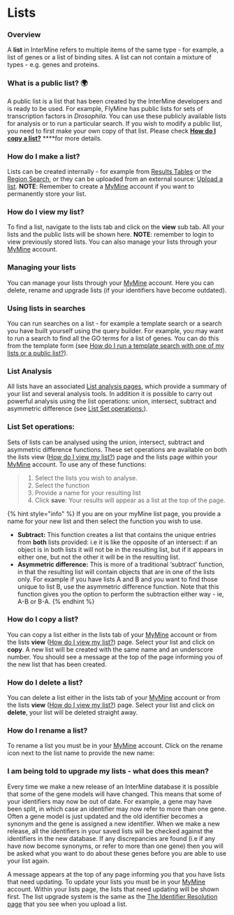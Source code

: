 # Lists

### Overview

A **list** in InterMine refers to multiple items of the same type - for example, a list of genes or a list of binding sites. A list can not contain a mixture of types - e.g. genes and proteins.

### What is a public list? 🌍  

A public list is a list that has been created by the InterMine developers and is ready to be used. For example, FlyMine has public lists for sets of transcription factors in _Drosophila_. You can use these publicly available lists for analysis or to run a particular search. If you wish to modify a public list, you need to first make your own copy of that list. Please check [**How do I copy a list?**](https://user-documentation-intermine.gitbook.io/user-documentation/content/user-documentation/lists/lists#how-do-i-copy-a-list) ****for more details.

### How do I make a list?

Lists can be created internally - for example from [Results Tables](https://flymine.readthedocs.io/en/latest/results-tables/Documentationresultstables.html#resultstables) or the [Region Search](https://flymine.readthedocs.io/en/latest/region-search/Documentationregionsearch.html#regionsearch), or they can be uploaded from an external source: [Upload a list](upload-a-list.md). **NOTE**: Remember to create a [MyMine](https://flymine.readthedocs.io/en/latest/mymine/DocumentationMyMine.html#mymine) account if you want to permanently store your list.

### How do I view my list?

To find a list, navigate to the lists tab and click on the **view** sub tab. All your lists and the public lists will be shown here. **NOTE**: remember to login to view previously stored lists. You can also manage your lists through your [MyMine](https://flymine.readthedocs.io/en/latest/mymine/DocumentationMyMine.html#mymine) account.

### Managing your lists

You can manage your lists through your [MyMine](https://flymine.readthedocs.io/en/latest/mymine/DocumentationMyMine.html#mymine) account. Here you can delete, rename and upgrade lists \(if your identifiers have become outdated\).

### Using lists in searches

You can run searches on a list - for example a template search or a search you have built yourself using the query builder. For example, you may want to run a search to find all the GO terms for a list of genes. You can do this from the template form \(see [How do I run a template search with one of my lists or a public list?](https://flymine.readthedocs.io/en/latest/templates/Documentationtemplatesearches.html#templatesearchelists)\).

### List Analysis

All lists have an associated [List analysis pages](https://flymine.readthedocs.io/en/latest/lists/analysis/Documentationlistanalysispages.html#listanalysispage), which provide a summary of your list and several analysis tools. In addition it is possible to carry out powerful analysis using the list operations: union, intersect, subtract and asymmetric difference \(see [List Set operations:]()\).

### List Set operations:

Sets of lists can be analysed using the union, intersect, subtract and asymmetric difference functions. These set operations are available on both the lists view \([How do I view my list?]()\) page and the lists page within your [MyMine](https://flymine.readthedocs.io/en/latest/mymine/DocumentationMyMine.html#mymine) account. To use any of these functions:

> 1. Select the lists you wish to analyse.
> 2. Select the function
> 3. Provide a name for your resulting list
> 4. Click **save**: Your results will appear as a list at the top of the page.

{% hint style="info" %}
If you are on your myMine list page, you provide a name for your new list and then select the function you wish to use.

* **Subtract:** This function creates a list that contains the unique entries from **both** lists provided: i.e it is like the opposite of an intersect: if an object is in both lists it will not be in the resulting list, but if it appears in either one, but not the other it will be in the resulting list.
* **Asymmetric difference:** This is more of a traditional ‘subtract’ function, in that the resulting list will contain objects that are in one of the lists only. For example if you have lists A and B and you want to find those unique to list B, use the asymmetric difference function. Note that this function gives you the option to perform the subtraction either way - ie, A-B or B-A.
{% endhint %}

### How do I copy a list?

You can copy a list either in the lists tab of your [MyMine](https://flymine.readthedocs.io/en/latest/mymine/DocumentationMyMine.html#mymine) account or from the lists **view** \([How do I view my list?]()\) page. Select your list and click on **copy**. A new list will be created with the same name and an underscore number. You should see a message at the top of the page informing you of the new list that has been created.

### How do I delete a list?

You can delete a list either in the lists tab of your [MyMine](https://flymine.readthedocs.io/en/latest/mymine/DocumentationMyMine.html#mymine) account or from the lists **view** \([How do I view my list?]()\) page. Select your list and click on **delete**, your list will be deleted straight away.

### How do I rename a list?

To rename a list you must be in your [MyMine](https://flymine.readthedocs.io/en/latest/mymine/DocumentationMyMine.html#mymine) account. Click on the rename icon next to the list name to provide the new name:

### I am being told to upgrade my lists - what does this mean?

Every time we make a new release of an InterMine database it is possible that some of the gene models will have changed. This means that some of your identifiers may now be out of date. For example, a gene may have been split, in which case an identifier may now refer to more than one gene. Often a gene model is just updated and the old identifier becomes a synonym and the gene is assigned a new identifier. When we make a new release, all the identifiers in your saved lists will be checked against the identifiers in the new database. If any discrepancies are found \(i.e if any have now become synonyms, or refer to more than one gene\) then you will be asked what you want to do about these genes before you are able to use your list again.

A message appears at the top of any page informing you that you have lists that need updating. To update your lists you must be in your [MyMine](https://flymine.readthedocs.io/en/latest/mymine/DocumentationMyMine.html#mymine) account. Within your lists page, the lists that need updating will be shown first. The list upgrade system is the same as the [The Identifier Resolution page](https://flymine.readthedocs.io/en/latest/lists/upload/Documentationlistupload.html#listconfirmationpage) that you see when you upload a list.

